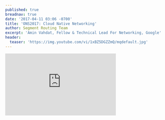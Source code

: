 ```yaml
---
published: true
breadnav: true
date: '2017-04-11 03:06 -0700'
title: 'ONS2017: Cloud Native Networking'
author: Segment Routing Team
excerpt: 'Amin Vahdat, Fellow & Technical Lead For Networking, Google'
header:
  teaser: 'https://img.youtube.com/vi/1xBZ5DGZZmQ/mqdefault.jpg'
---    
```


       
<iframe width="355" height="200" src="https://www.youtube.com/embed/1xBZ5DGZZmQ?start=1637" frameborder="0" allowfullscreen></iframe>